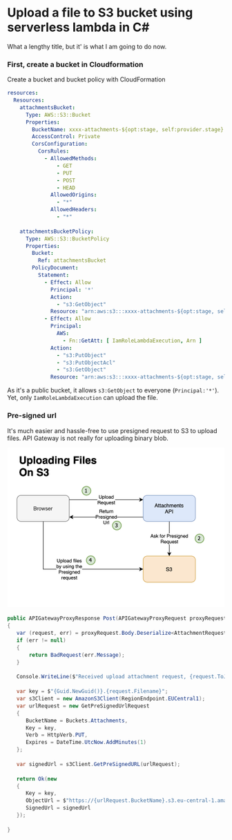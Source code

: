 # Upload a file to S3 bucket using serverless lambda in C\#

What a lengthy title, but it' is what I am going to do now.

### First, create a bucket in Cloudformation

Create a bucket and bucket policy with CloudFormation

```yaml
resources:
  Resources:
    attachmentsBucket:
      Type: AWS::S3::Bucket
      Properties:
        BucketName: xxxx-attachments-${opt:stage, self:provider.stage}
        AccessControl: Private
        CorsConfiguration:
          CorsRules:
            - AllowedMethods:
                - GET
                - PUT
                - POST
                - HEAD
              AllowedOrigins:
                - "*"
              AllowedHeaders:
                - "*"

    attachmentsBucketPolicy:
      Type: AWS::S3::BucketPolicy
      Properties:
        Bucket:
          Ref: attachmentsBucket
        PolicyDocument:
          Statement:
            - Effect: Allow
              Principal: '*'
              Action:
                - "s3:GetObject"
              Resource: "arn:aws:s3:::xxxx-attachments-${opt:stage, self:provider.stage}/*"
            - Effect: Allow
              Principal:
                AWS: 
                  - Fn::GetAtt: [ IamRoleLambdaExecution, Arn ]
              Action:
                - "s3:PutObject"
                - "s3:PutObjectAcl"
                - "s3:GetObject"
              Resource: "arn:aws:s3:::xxxx-attachments-${opt:stage, self:provider.stage}/*"

```

As it's a public bucket, it allows `s3:GetObject` to everyone \(`Principal:'*'`\). Yet, only `IamRoleLambdaExecution` can upload the file. 

### Pre-signed url

It's much easier and hassle-free to use presigned request to S3 to upload files. API Gateway is not really for uploading binary blob.

![Using Presigned Request Url](../.gitbook/assets/image%20%2827%29.png)

```csharp
public APIGatewayProxyResponse Post(APIGatewayProxyRequest proxyRequest)
{
   var (request, err) = proxyRequest.Body.Deserialize<AttachmentRequest>();
   if (err != null)
   {
       return BadRequest(err.Message);
   }

   Console.WriteLine($"Received upload attachment request, {request.ToJson()}");
   
   var key = $"{Guid.NewGuid()}.{request.Filename}";
   var s3Client = new AmazonS3Client(RegionEndpoint.EUCentral1);
   var urlRequest = new GetPreSignedUrlRequest
   {
      BucketName = Buckets.Attachments,
      Key = key,
      Verb = HttpVerb.PUT,
      Expires = DateTime.UtcNow.AddMinutes(1)
   };

   var signedUrl = s3Client.GetPreSignedURL(urlRequest);

   return Ok(new
   {
      Key = key, 
      ObjectUrl = $"https://{urlRequest.BucketName}.s3.eu-central-1.amazonaws.com/{key}",
      SignedUrl = signedUrl
   });
  
}

```





